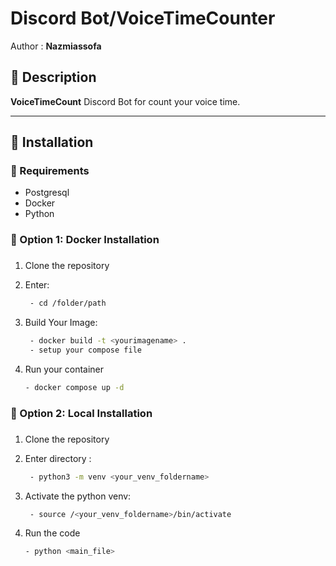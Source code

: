 # Discord Bot/VoiceTimeCounter

Author :
**Nazmiassofa**

## 📄 Description
**VoiceTimeCount** 
Discord Bot for count your voice time.

---

## 🚀 Installation

### 🔹 Requirements
   - Postgresql 
   - Docker
   - Python


### 🔹 Option 1: Docker Installation
###

1. Clone the repository

2. Enter:
   ```bash
	- cd /folder/path

3. Build Your Image:
   ```bash
	- docker build -t <yourimagename> .
    - setup your compose file

4. Run your container
   ```bash
   - docker compose up -d

### 🔹 Option 2: Local Installation
###

1. Clone the repository

2. Enter directory :
   ```bash
	- python3 -m venv <your_venv_foldername>

3. Activate the python venv:
   ```bash
	- source /<your_venv_foldername>/bin/activate

4. Run the code
   ```bash
   - python <main_file>
